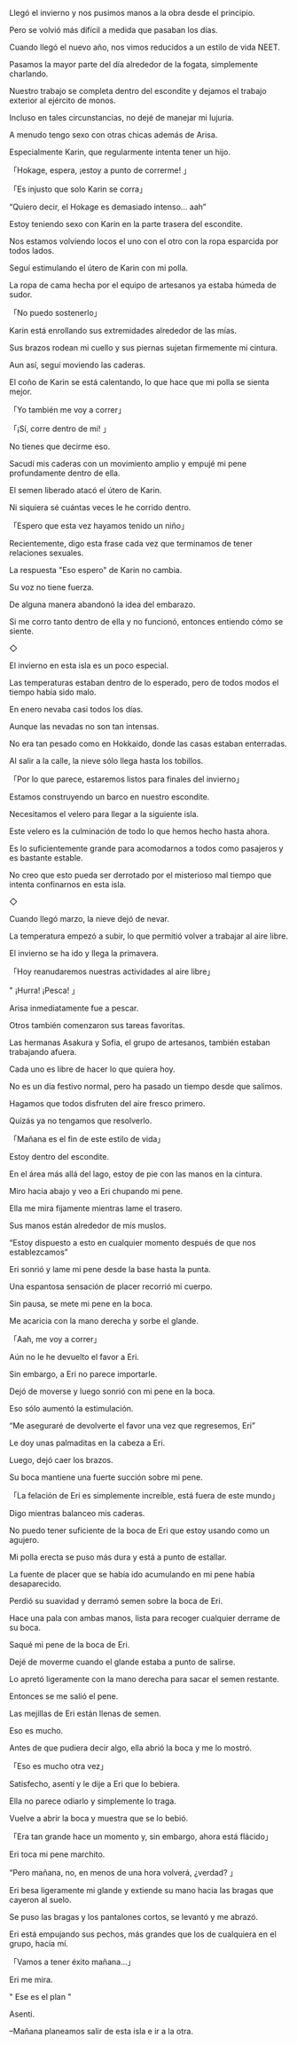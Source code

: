 
Llegó el invierno y nos pusimos manos a la obra desde el principio.

Pero se volvió más difícil a medida que pasaban los días.

Cuando llegó el nuevo año, nos vimos reducidos a un estilo de vida NEET.

Pasamos la mayor parte del día alrededor de la fogata, simplemente charlando.

Nuestro trabajo se completa dentro del escondite y dejamos el trabajo exterior al ejército de monos.

Incluso en tales circunstancias, no dejé de manejar mi lujuria.

A menudo tengo sexo con otras chicas además de Arisa.

Especialmente Karin, que regularmente intenta tener un hijo.

「Hokage, espera, ¡estoy a punto de correrme! 」

「Es injusto que solo Karin se corra」

“Quiero decir, el Hokage es demasiado intenso… aah”

Estoy teniendo sexo con Karin en la parte trasera del escondite.

Nos estamos volviendo locos el uno con el otro con la ropa esparcida por todos lados.

Seguí estimulando el útero de Karin con mi polla.

La ropa de cama hecha por el equipo de artesanos ya estaba húmeda de sudor.

「No puedo sostenerlo」

Karin está enrollando sus extremidades alrededor de las mías.

Sus brazos rodean mi cuello y sus piernas sujetan firmemente mi cintura.

Aun así, seguí moviendo las caderas.

El coño de Karin se está calentando, lo que hace que mi polla se sienta mejor.

「Yo también me voy a correr」

「¡Sí, corre dentro de mí! 」

No tienes que decirme eso.

Sacudí mis caderas con un movimiento amplio y empujé mi pene profundamente dentro de ella.

El semen liberado atacó el útero de Karin.

Ni siquiera sé cuántas veces le he corrido dentro.

「Espero que esta vez hayamos tenido un niño」

Recientemente, digo esta frase cada vez que terminamos de tener relaciones sexuales.

La respuesta "Eso espero" de Karin no cambia.

Su voz no tiene fuerza.

De alguna manera abandonó la idea del embarazo.

Si me corro tanto dentro de ella y no funcionó, entonces entiendo cómo se siente.

◇

El invierno en esta isla es un poco especial.

Las temperaturas estaban dentro de lo esperado, pero de todos modos el tiempo había sido malo.

En enero nevaba casi todos los días.

Aunque las nevadas no son tan intensas.

No era tan pesado como en Hokkaido, donde las casas estaban enterradas.

Al salir a la calle, la nieve sólo llega hasta los tobillos.

「Por lo que parece, estaremos listos para finales del invierno」

Estamos construyendo un barco en nuestro escondite.

Necesitamos el velero para llegar a la siguiente isla.

Este velero es la culminación de todo lo que hemos hecho hasta ahora.

Es lo suficientemente grande para acomodarnos a todos como pasajeros y es bastante estable.

No creo que esto pueda ser derrotado por el misterioso mal tiempo que intenta confinarnos en esta isla.

◇

Cuando llegó marzo, la nieve dejó de nevar.

La temperatura empezó a subir, lo que permitió volver a trabajar al aire libre.

El invierno se ha ido y llega la primavera.

「Hoy reanudaremos nuestras actividades al aire libre」

" ¡Hurra! ¡Pesca! 」

Arisa inmediatamente fue a pescar.

Otros también comenzaron sus tareas favoritas.

Las hermanas Asakura y Sofia, el grupo de artesanos, también estaban trabajando afuera.

Cada uno es libre de hacer lo que quiera hoy.

No es un día festivo normal, pero ha pasado un tiempo desde que salimos.

Hagamos que todos disfruten del aire fresco primero.

Quizás ya no tengamos que resolverlo.

「Mañana es el fin de este estilo de vida」

Estoy dentro del escondite.

En el área más allá del lago, estoy de pie con las manos en la cintura.

Miro hacia abajo y veo a Eri chupando mi pene.

Ella me mira fijamente mientras lame el trasero.

Sus manos están alrededor de mis muslos.

“Estoy dispuesto a esto en cualquier momento después de que nos establezcamos”

Eri sonrió y lame mi pene desde la base hasta la punta.

Una espantosa sensación de placer recorrió mi cuerpo.

Sin pausa, se mete mi pene en la boca.

Me acaricia con la mano derecha y sorbe el glande.

「Aah, me voy a correr」

Aún no le he devuelto el favor a Eri.

Sin embargo, a Eri no parece importarle.

Dejó de moverse y luego sonrió con mi pene en la boca.

Eso sólo aumentó la estimulación.

“Me aseguraré de devolverte el favor una vez que regresemos, Eri”

Le doy unas palmaditas en la cabeza a Eri.

Luego, dejó caer los brazos.

Su boca mantiene una fuerte succión sobre mi pene.

「La felación de Eri es simplemente increíble, está fuera de este mundo」

Digo mientras balanceo mis caderas.

No puedo tener suficiente de la boca de Eri que estoy usando como un agujero.

Mi polla erecta se puso más dura y está a punto de estallar.

La fuente de placer que se había ido acumulando en mi pene había desaparecido.

Perdió su suavidad y derramó semen sobre la boca de Eri.

Hace una pala con ambas manos, lista para recoger cualquier derrame de su boca.

Saqué mi pene de la boca de Eri.

Dejé de moverme cuando el glande estaba a punto de salirse.

Lo apretó ligeramente con la mano derecha para sacar el semen restante.

Entonces se me salió el pene.

Las mejillas de Eri están llenas de semen.

Eso es mucho.

Antes de que pudiera decir algo, ella abrió la boca y me lo mostró.

「Eso es mucho otra vez」

Satisfecho, asentí y le dije a Eri que lo bebiera.

Ella no parece odiarlo y simplemente lo traga.

Vuelve a abrir la boca y muestra que se lo bebió.

「Era tan grande hace un momento y, sin embargo, ahora está flácido」

Eri toca mi pene marchito.

“Pero mañana, no, en menos de una hora volverá, ¿verdad? 」

Eri besa ligeramente mi glande y extiende su mano hacia las bragas que cayeron al suelo.

Se puso las bragas y los pantalones cortos, se levantó y me abrazó.

Eri está empujando sus pechos, más grandes que los de cualquiera en el grupo, hacia mí.

「Vamos a tener éxito mañana...」

Eri me mira.

" Ese es el plan "

Asenti.

–Mañana planeamos salir de esta isla e ir a la otra.
